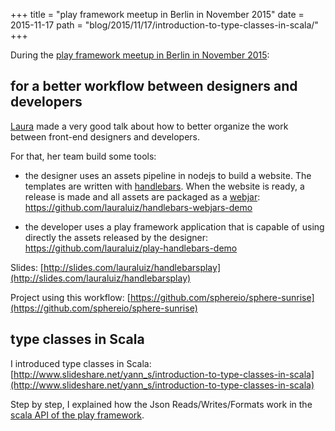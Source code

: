 +++
title = "play framework meetup in Berlin in November 2015"
date = 2015-11-17
path = "blog/2015/11/17/introduction-to-type-classes-in-scala/"
+++


During the [play framework meetup in Berlin in November 2015](http://www.meetup.com/Play-Berlin-Brandenburg/events/226561633/):

## for a better workflow between designers and developers

[Laura](https://twitter.com/lluizesc) made a very good talk about how to better organize the work between front-end designers and developers.

For that, her team build some tools:

- the designer uses an assets pipeline in nodejs to build a website. The templates are written with [handlebars](http://handlebarsjs.com/). When the website is ready, a release is made and all assets are packaged as a [webjar](http://www.webjars.org/): https://github.com/lauraluiz/handlebars-webjars-demo

- the developer uses a play framework application that is capable of using directly the assets released by the designer: https://github.com/lauraluiz/play-handlebars-demo

Slides: [http://slides.com/lauraluiz/handlebarsplay](http://slides.com/lauraluiz/handlebarsplay)

Project using this workflow: [https://github.com/sphereio/sphere-sunrise](https://github.com/sphereio/sphere-sunrise)


## type classes in Scala


I introduced type classes in Scala: [http://www.slideshare.net/yann_s/introduction-to-type-classes-in-scala](http://www.slideshare.net/yann_s/introduction-to-type-classes-in-scala)

Step by step, I explained how the Json Reads/Writes/Formats work in the [scala API of the play framework](https://www.playframework.com/documentation/2.4.x/ScalaJson).


